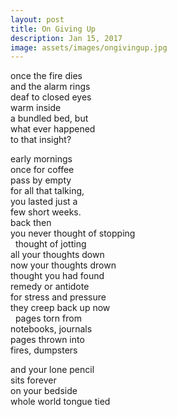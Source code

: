 ```yaml
---
layout: post
title: On Giving Up
description: Jan 15, 2017
image: assets/images/ongivingup.jpg
---
```


once the fire dies   
and the alarm rings   
deaf to closed eyes   
warm inside   
a bundled bed, but   
what ever happened   
to that insight?   

early mornings   
once for coffee   
pass by empty   
for all that talking,   
you lasted just a   
few short weeks.   
back then   
you never thought of stopping   
 
thought of jotting   
all your thoughts down   
now your thoughts drown   
thought you had found   
remedy or antidote   
for stress and pressure   
they creep back up now   
 
pages torn from   
notebooks, journals   
pages thrown into   
fires, dumpsters   

and your lone pencil   
sits forever   
on your bedside   
whole world tongue tied   